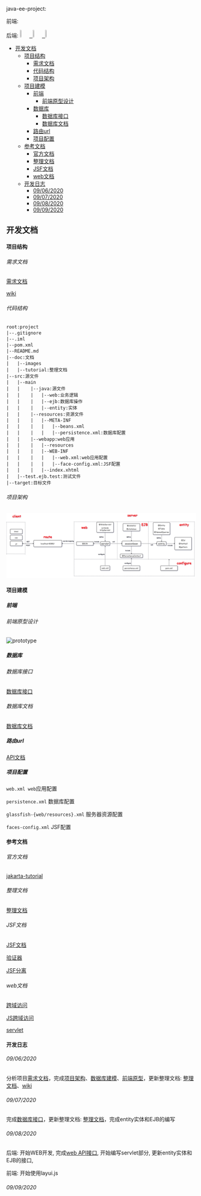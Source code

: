 java-ee-project:

前端: 

后端:
<kbd>
    <a href="https://github.com/ppdog0">
        <img src="https://avatars2.githubusercontent.com/u/48408863?s=460&v=4" width="5%" height="5%" style="border: 50% solid black">
    </a>
    <a href="https://github.com/buggyminer">
        <img src="https://avatars3.githubusercontent.com/u/46335543?s=400&v=4" width="5%" height="5%" style="border: 50% solid black">
    </a>
    <a href="https://github.com/GwanWingYan">
        <img src="https://avatars2.githubusercontent.com/u/47978664?s=400&v=4" width="5%" height="5%" style="border: 50% solid black">
    </a>
</kbd>

<!-- TOC -->

- [开发文档](#%E5%BC%80%E5%8F%91%E6%96%87%E6%A1%A3)
    - [项目结构](#%E9%A1%B9%E7%9B%AE%E7%BB%93%E6%9E%84)
        - [需求文档](#%E9%9C%80%E6%B1%82%E6%96%87%E6%A1%A3)
        - [代码结构](#%E4%BB%A3%E7%A0%81%E7%BB%93%E6%9E%84)
        - [项目架构](#%E9%A1%B9%E7%9B%AE%E6%9E%B6%E6%9E%84)
    - [项目建模](#%E9%A1%B9%E7%9B%AE%E5%BB%BA%E6%A8%A1)
        - [前端](#%E5%89%8D%E7%AB%AF)
            - [前端原型设计](#%E5%89%8D%E7%AB%AF%E5%8E%9F%E5%9E%8B%E8%AE%BE%E8%AE%A1)
        - [数据库](#%E6%95%B0%E6%8D%AE%E5%BA%93)
            - [数据库接口](#%E6%95%B0%E6%8D%AE%E5%BA%93%E6%8E%A5%E5%8F%A3)
            - [数据库文档](#%E6%95%B0%E6%8D%AE%E5%BA%93%E6%96%87%E6%A1%A3)
        - [路由url](#%E8%B7%AF%E7%94%B1url)
        - [项目配置](#%E9%A1%B9%E7%9B%AE%E9%85%8D%E7%BD%AE)
    - [参考文档](#%E5%8F%82%E8%80%83%E6%96%87%E6%A1%A3)
        - [官方文档](#%E5%AE%98%E6%96%B9%E6%96%87%E6%A1%A3)
        - [整理文档](#%E6%95%B4%E7%90%86%E6%96%87%E6%A1%A3)
        - [JSF文档](#jsf%E6%96%87%E6%A1%A3)
        - [web文档](#web%E6%96%87%E6%A1%A3)
    - [开发日志](#%E5%BC%80%E5%8F%91%E6%97%A5%E5%BF%97)
        - [09/06/2020](#09062020)
        - [09/07/2020](#09072020)
        - [09/08/2020](#09082020)
        - [09/09/2020](#09092020)

<!-- /TOC -->

## 开发文档

#### 项目结构

###### 需求文档

[需求文档](doc/tutorial/需求分析.md)

[wiki](https://github.com/ppdog0/java-ee-project/wiki/Requirements-Analysis)

###### 代码结构

    root:project
    |--.gitignore
    |--.iml
    |--pom.xml
    |--README.md
    |--doc:文档
    |   |--images
    |   |--tutorial:整理文档
    |--src:源文件
    |   |--main
    |   |    |--java:源文件
    |   |    |   |--web:业务逻辑
    |   |    |   |--ejb:数据库操作
    |   |    |   |--entity:实体
    |   |    |--resources:资源文件
    |   |    |   |--META-INF
    |   |    |   |   |--beans.xml
    |   |    |   |   |--persistence.xml:数据库配置
    |   |    |--webapp:web应用
    |   |    |   |--resources
    |   |    |   |--WEB-INF
    |   |    |   |   |--web.xml:web应用配置
    |   |    |   |   |--face-config.xml:JSF配置
    |   |    |   |--index.xhtml
    |   |--test.ejb.test:测试文件
    |--target:目标文件

###### 项目架构

![项目架构](./doc/images/jave-ee-architect.png)

#### 项目建模

##### 前端

###### 前端原型设计

![prototype](doc/images/prototype.jpg)

##### 数据库

###### 数据库接口
[数据库接口](doc/model/database_interface.md)

###### 数据库文档

[数据库文档](doc/model/model.md)

##### 路由url

[API文档](doc/servlet/java_API.md)

##### 项目配置

`web.xml web`应用配置

`persistence.xml` 数据库配置

`glassfish-{web/resources}.xml` 服务器资源配置

`faces-config.xml` JSF配置

#### 参考文档

###### 官方文档

[jakarta-tutorial](https://javaee.github.io/tutorial/toc.html)

###### 整理文档

[整理文档](./doc/tutorial)

###### JSF文档

[JSF文档](https://www.w3cschool.cn/java/inject-managed-beans.html)

[验证器](https://blog.csdn.net/qq_33429968/article/details/73928719)

[JSF分离](https://blog.csdn.net/fish_your_god/article/details/100566216)

###### web文档

[跨域访问](https://blog.csdn.net/Wen__Fei/article/details/101458322)

[JS跨域访问](https://www.zhihu.com/question/26376773)

[servlet](https://www.zhihu.com/question/26376773)


#### 开发日志

###### 09/06/2020

分析项目[需求文档](doc/tutorial/需求分析.md)，完成[项目架构](#%E9%A1%B9%E7%9B%AE%E6%9E%B6%E6%9E%84)、[数据库建模](#%E6%95%B0%E6%8D%AE%E5%BA%93%E5%BB%BA%E6%A8%A1)、[前端原型](https://dywioe.axshare.com)，更新整理文档: [整理文档](./doc/tutorial)、[wiki](https://github.com/ppdog0/java-ee-project/wiki/Requirements-Analysis)

###### 09/07/2020

完成[数据库接口](doc/model/database_interface.md)，更新整理文档: [整理文档](./doc/tutorial)，完成entity实体和EJB的编写

###### 09/08/2020

后端: 开始WEB开发, 完成[web API接口](doc/servlet/java_API.md), 开始编写servlet部分, 更新entity实体和EJB的接口, 

前端: 开始使用layui.js

###### 09/09/2020
